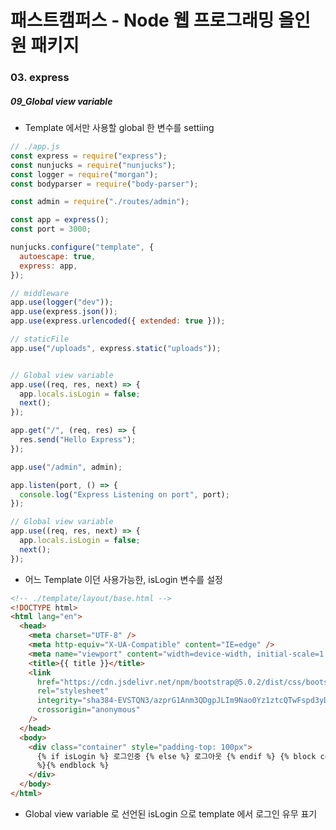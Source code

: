 # 패스트캠퍼스 - Node 웹 프로그래밍 올인원 패키지

### 03. express

##### 09_Global view variable

* Template 에서만 사용할 global 한 변수를 settiing



```javascript
// ./app.js
const express = require("express");
const nunjucks = require("nunjucks");
const logger = require("morgan");
const bodyparser = require("body-parser");

const admin = require("./routes/admin");

const app = express();
const port = 3000;

nunjucks.configure("template", {
  autoescape: true,
  express: app,
});

// middleware
app.use(logger("dev"));
app.use(express.json());
app.use(express.urlencoded({ extended: true }));

// staticFile
app.use("/uploads", express.static("uploads"));


// Global view variable
app.use((req, res, next) => {
  app.locals.isLogin = false;
  next();
});

app.get("/", (req, res) => {
  res.send("Hello Express");
});

app.use("/admin", admin);

app.listen(port, () => {
  console.log("Express Listening on port", port);
});

```

```javascript
// Global view variable
app.use((req, res, next) => {
  app.locals.isLogin = false;
  next();
});
```

* 어느 Template 이던 사용가능한, isLogin 변수를 설정



```html
<!-- ./template/layout/base.html -->
<!DOCTYPE html>
<html lang="en">
  <head>
    <meta charset="UTF-8" />
    <meta http-equiv="X-UA-Compatible" content="IE=edge" />
    <meta name="viewport" content="width=device-width, initial-scale=1.0" />
    <title>{{ title }}</title>
    <link
      href="https://cdn.jsdelivr.net/npm/bootstrap@5.0.2/dist/css/bootstrap.min.css"
      rel="stylesheet"
      integrity="sha384-EVSTQN3/azprG1Anm3QDgpJLIm9Nao0Yz1ztcQTwFspd3yD65VohhpuuCOmLASjC"
      crossorigin="anonymous"
    />
  </head>
  <body>
    <div class="container" style="padding-top: 100px">
      {% if isLogin %} 로그인중 {% else %} 로그아웃 {% endif %} {% block content
      %}{% endblock %}
    </div>
  </body>
</html>
```

* Global view variable 로 선언된 isLogin 으로 template 에서 로그인 유무 표기

